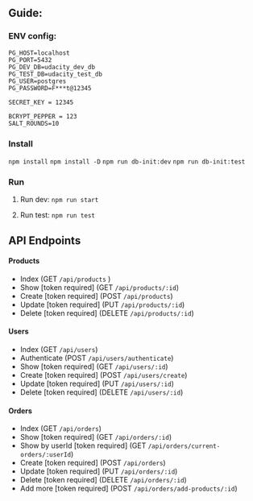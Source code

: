 ## Guide:

### ENV config:

```
PG_HOST=localhost
PG_PORT=5432
PG_DEV_DB=udacity_dev_db
PG_TEST_DB=udacity_test_db
PG_USER=postgres
PG_PASSWORD=F***t@12345

SECRET_KEY = 12345

BCRYPT_PEPPER = 123
SALT_ROUNDS=10
```

### Install

`npm install`
`npm install -D`
`npm run db-init:dev`
`npm run db-init:test`

### Run

1. Run dev:
   `npm run start`

2. Run test:
   `npm run test`

## API Endpoints

#### Products

- Index (GET `/api/products` )
- Show [token required] (GET `/api/products/:id`)
- Create [token required] (POST `/api/products`)
- Update [token required] (PUT `/api/products/:id`)
- Delete [token required] (DELETE `/api/products/:id`)

#### Users

- Index (GET `/api/users`)
- Authenticate (POST `/api/users/authenticate`)
- Show [token required] (GET `/api/users/:id`)
- Create [token required] (POST `/api/users/create`)
- Update [token required] (PUT `/api/users/:id`)
- Delete [token required] (DELETE `/api/users/:id`)

#### Orders

- Index (GET `/api/orders`)
- Show [token required] (GET `/api/orders/:id`)
- Show by userId [token required] (GET `/api/orders/current-orders/:userId`)
- Create [token required] (POST `/api/orders`)
- Update [token required] (PUT `/api/orders/:id`)
- Delete [token required] (DELETE `/api/orders/:id`)
- Add more [token required] (POST `/api/orders/add-products/:id`)
